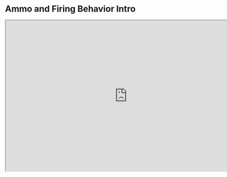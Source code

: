 # Ammo and Firing Behavior Intro

<p><iframe title="YouTube video player" src="https://www.youtube.com/embed/MbUsQjRsa6M?si=ms8-iwkb8EXQQ1ij" width="800" height="500" allowfullscreen="allowfullscreen" allow="accelerometer; autoplay; clipboard-write; encrypted-media; gyroscope; picture-in-picture; web-share"></iframe></p>